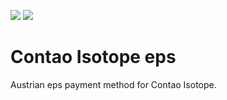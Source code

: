 [![](https://img.shields.io/packagist/v/inspiredminds/contao-isotope-eps.svg)](https://packagist.org/packages/inspiredminds/contao-isotope-eps)
[![](https://img.shields.io/packagist/dt/inspiredminds/contao-isotope-eps.svg)](https://packagist.org/packages/inspiredminds/contao-isotope-eps)

Contao Isotope eps
==================

Austrian eps payment method for Contao Isotope.

